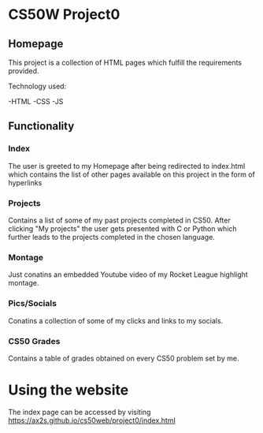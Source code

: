 # CS50W Project0


## Homepage

This project is a collection of HTML pages which fulfill the requirements provided.

Technology used:

-HTML
-CSS
-JS

## Functionality

### Index
The user is greeted to my Homepage after being redirected to index.html which contains the list of other pages available on this project in the form of hyperlinks

### Projects
Contains a list of some of my past projects completed in CS50. After clicking "My projects" the user gets presented with C or Python which further leads to the projects completed in the chosen language.

### Montage
Just conatins an embedded Youtube video of my Rocket League highlight montage.

### Pics/Socials
Conatins a collection of some of my clicks and links to my socials.

### CS50 Grades
Contains a table of grades obtained on every CS50 problem set by me.

# Using the website

The index page can be accessed by visiting https://ax2s.github.io/cs50web/project0/index.html
